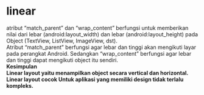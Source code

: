 # linear
atribut “match_parent” dan “wrap_content” berfungsi untuk memberikan nilai dari lebar (android:layout_width) dan lebar (android:layout_height) pada Object (TextView, ListView, ImageView, dst).
<br>
Atribut “match_parent” berfungsi agar lebar dan tinggi akan mengikuti layar pada perangkat Android. Sedangkan “wrap_content” berfungsi agar lebar dan tinggi dapat mengikuti object itu sendiri. 
<br>
<b>Kesimpulan<b>
<br>
Linear layout yaitu menampilkan object secara vertical dan horizontal. Linear layout cocok Untuk aplikasi yang memiliki design tidak terlalu kompleks. 

